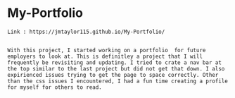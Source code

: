 # My-Portfolio

    Link : https://jmtaylor115.github.io/My-Portfolio/


    With this project, I started working on a portfolio  for future employers to look at. This is definitley a project that I will frequently be revisiting and updating. I tried to crate a nav bar at the top similar to the last project but did not get that down. I also expirienced issues trying to get the page to space correctly. Other than the css issues I encountered, I had a fun time creating a profile for myself for others to read. 